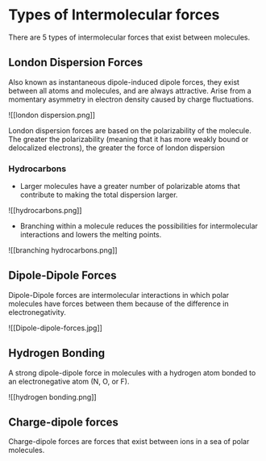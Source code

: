 # Types of Intermolecular forces

There are 5 types of intermolecular forces that exist between molecules.

## London Dispersion Forces
Also known as instantaneous dipole-induced dipole forces, they exist between all atoms and molecules, and are always attractive. Arise from a momentary asymmetry in electron density caused by charge fluctuations.

![[london dispersion.png]]

London dispersion forces are based on the polarizability of the molecule. The greater the polarizability (meaning that it has more weakly bound or delocalized electrons), the greater the force of london dispersion

### Hydrocarbons
- Larger molecules have a greater number of polarizable atoms that contribute to making the total dispersion larger.

![[hydrocarbons.png]]

- Branching within a molecule reduces the possibilities for intermolecular interactions and lowers the melting points.

![[branching hydrocarbons.png]]

## Dipole-Dipole Forces
Dipole-Dipole forces are intermolecular interactions in which polar molecules have forces between them because of the difference in electronegativity.

![[Dipole-dipole-forces.jpg]]

## Hydrogen Bonding

A strong dipole-dipole force in molecules with a hydrogen atom bonded to an electronegative atom (N, O, or F).

![[hydrogen bonding.png]]

## Charge-dipole forces
Charge-dipole forces are forces that exist between ions in a sea of polar molecules.